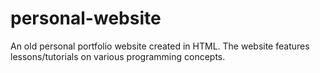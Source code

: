 # personal-website
An old personal portfolio website created in HTML. The website features lessons/tutorials on various programming concepts.
